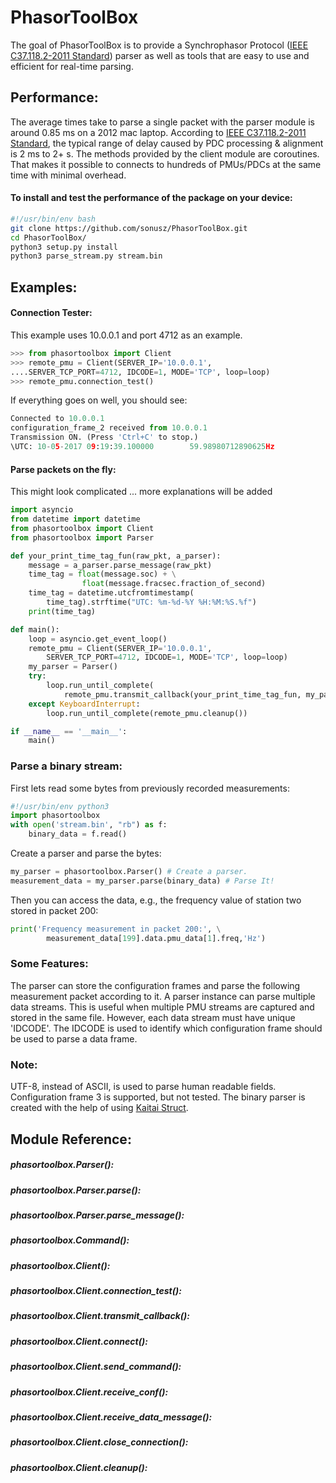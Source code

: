 # PhasorToolBox

The goal of PhasorToolBox is to provide a Synchrophasor Protocol ([IEEE C37.118.2-2011 Standard]) parser as well as tools that are easy to use and efficient for real-time parsing.
## Performance:

The average times take to parse a single packet with the parser module is around 0.85 ms on a 2012 mac laptop.
According to [IEEE C37.118.2-2011 Standard], the typical range of delay caused by PDC processing & alignment is 2 ms to 2+ s.
The methods provided by the client module are coroutines. That makes it possible to connects to hundreds of PMUs/PDCs at the same time with minimal overhead.


#### To install and test the performance of the package on your device:


```bash
#!/usr/bin/env bash
git clone https://github.com/sonusz/PhasorToolBox.git
cd PhasorToolBox/
python3 setup.py install
python3 parse_stream.py stream.bin
```
## Examples:
#### Connection Tester:
This example uses 10.0.0.1 and port 4712 as an example.
```python
>>> from phasortoolbox import Client
>>> remote_pmu = Client(SERVER_IP='10.0.0.1',
....SERVER_TCP_PORT=4712, IDCODE=1, MODE='TCP', loop=loop)
>>> remote_pmu.connection_test()
```
If everything goes on well, you should see:
```python
Connected to 10.0.0.1             
configuration_frame_2 received from 10.0.0.1                               
Transmission ON. (Press 'Ctrl+C' to stop.)                                       
\UTC: 10-05-2017 09:19:39.100000        59.98980712890625Hz
```

#### Parse packets on the fly:
This might look complicated ... more explanations will be added
```python
import asyncio
from datetime import datetime
from phasortoolbox import Client
from phasortoolbox import Parser

def your_print_time_tag_fun(raw_pkt, a_parser):
    message = a_parser.parse_message(raw_pkt)
    time_tag = float(message.soc) + \
                float(message.fracsec.fraction_of_second)
    time_tag = datetime.utcfromtimestamp(
        time_tag).strftime("UTC: %m-%d-%Y %H:%M:%S.%f")
    print(time_tag)

def main():
    loop = asyncio.get_event_loop()
    remote_pmu = Client(SERVER_IP='10.0.0.1',
        SERVER_TCP_PORT=4712, IDCODE=1, MODE='TCP', loop=loop)
    my_parser = Parser()
    try:
        loop.run_until_complete(
            remote_pmu.transmit_callback(your_print_time_tag_fun, my_parser))
    except KeyboardInterrupt:
        loop.run_until_complete(remote_pmu.cleanup())

if __name__ == '__main__':
    main()
```



### Parse a binary stream:
First lets read some bytes from previously recorded measurements:
```python
#!/usr/bin/env python3
import phasortoolbox
with open('stream.bin', "rb") as f:
    binary_data = f.read()  
```
Create a parser and parse the bytes:
```python
my_parser = phasortoolbox.Parser() # Create a parser.
measurement_data = my_parser.parse(binary_data) # Parse It!
```
Then you can access the data, e.g., the frequency value of station two stored in packet 200:
```python
print('Frequency measurement in packet 200:', \
        measurement_data[199].data.pmu_data[1].freq,'Hz')
```

### Some Features:
The parser can store the configuration frames and parse the following measurement packet according to it.
A parser instance can parse multiple data streams. This is useful when multiple PMU streams are captured and stored in the same file. However, each data stream must have unique 'IDCODE'. The IDCODE is used to identify which configuration frame should be used to parse a data frame.

### Note:
UTF-8, instead of ASCII, is used to parse human readable fields.
Configuration frame 3 is supported, but not tested. 
The binary parser is created with the help of using [Kaitai Struct].



## Module Reference:

##### phasortoolbox.Parser():
##### phasortoolbox.Parser.parse():
##### phasortoolbox.Parser.parse_message():
##### phasortoolbox.Command():
##### phasortoolbox.Client():
##### phasortoolbox.Client.connection_test():
##### phasortoolbox.Client.transmit_callback():
##### phasortoolbox.Client.connect():
##### phasortoolbox.Client.send_command():
##### phasortoolbox.Client.receive_conf():
##### phasortoolbox.Client.receive_data_message():
##### phasortoolbox.Client.close_connection():
##### phasortoolbox.Client.cleanup():








[IEEE C37.118.2-2011 Standard]: <http://ieeexplore.ieee.org/document/6111222/>
[Kaitai Struct]: <https://github.com/kaitai-io/kaitai_struct>
